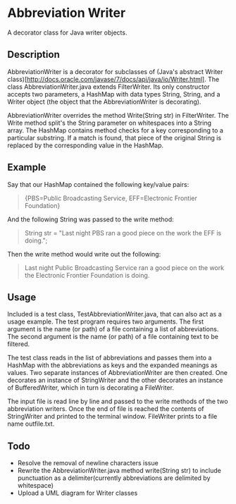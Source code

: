 Abbreviation Writer
===================

A decorator class for Java writer objects.

## Description
AbbreviationWriter is a decorator for subclasses of (Java's abstract Writer class)[http://docs.oracle.com/javase/7/docs/api/java/io/Writer.html]. The class AbbreviationWriter.java extends FilterWriter. Its only constructor accepts two parameters, a HashMap with data types String, String, and a Writer object (the object that the AbbreviationWriter is decorating).

AbbreviationWriter overrides the method Write(String str) in FilterWriter. The Write method split's the String parameter on whitespaces into a String array. The HashMap contains method checks for a key corresponding to a particular substring. If a match is found, that piece of the original String is replaced by the corresponding value in the HashMap. 

## Example

Say that our HashMap contained the following key/value pairs:
>{PBS=Public Broadcasting Service,
>EFF=Electronic Frontier Foundation}

And the following String was passed to the write method:
>String str = "Last night PBS ran a good piece on the work the EFF is doing.";

Then the write method would write out the following:
>Last night Public Broadcasting Service ran a good piece on the work the Electronic Frontier Foundation is doing.

## Usage
Included is a test class, TestAbbreviationWriter.java, that can also act as a usage example. The test program requires two arguments. The first argument is the name (or path) of a file containing a list of abbreviations. The second argument is the name (or path) of a file containing text to be filtered. 

The test class reads in the list of abbreviations and passes them into a HashMap with the abbreviations as keys and the expanded meanings as values. Two separate instances of AbbreviationWriter are then created. One decorates an instance of StringWriter and the other decorates an instance of BufferedWriter, which in turn is decorating a FileWriter. 

The input file is read line by line and passed to the write methods of the two abbreviation writers. Once the end of file is reached the contents of StringWriter and printed to the terminal window. FileWriter prints to a file name outfile.txt.

## Todo
- Resolve the removal of newline characters issue
- Rewrite the AbbreviationWriter.java method write(String str) to include punctuation as a delimiter(currently abbreviations are delimited by whitespace)
- Upload a UML diagram for Writer classes
